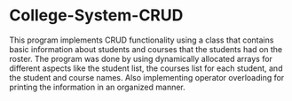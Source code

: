 # College-System-CRUD
This program implements CRUD functionality using a class that contains basic information about students and courses that the students had on the roster. The program was done by using dynamically allocated arrays for different aspects like the student list, the courses list for each student, and the student and course names. Also implementing operator overloading for printing the information in an organized manner.
